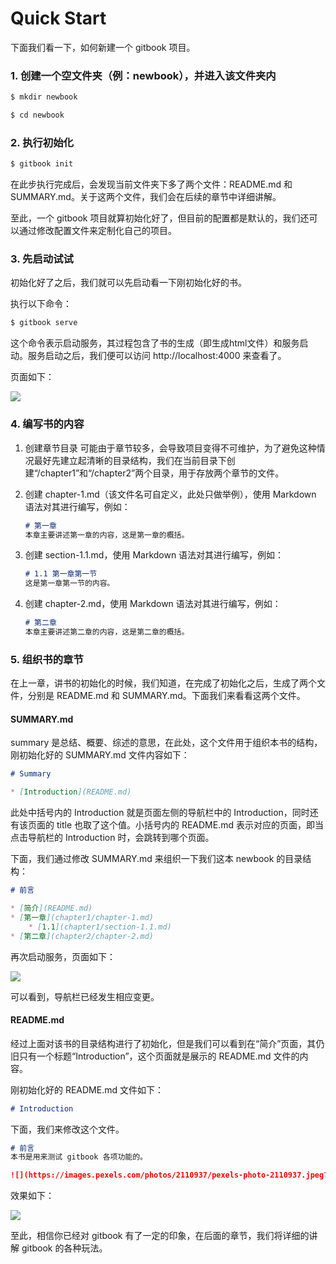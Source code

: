 # Quick Start
下面我们看一下，如何新建一个 gitbook 项目。

### 1. 创建一个空文件夹（例：newbook），并进入该文件夹内
``` bash
$ mkdir newbook

$ cd newbook
```

### 2. 执行初始化
``` bash
$ gitbook init
```
在此步执行完成后，会发现当前文件夹下多了两个文件：README.md 和 SUMMARY.md。关于这两个文件，我们会在后续的章节中详细讲解。

至此，一个 gitbook 项目就算初始化好了，但目前的配置都是默认的，我们还可以通过修改配置文件来定制化自己的项目。

### 3. 先启动试试
初始化好了之后，我们就可以先启动看一下刚初始化好的书。

执行以下命令：
``` bash
$ gitbook serve
```
这个命令表示启动服务，其过程包含了书的生成（即生成html文件）和服务启动。服务启动之后，我们便可以访问 http://localhost:4000 来查看了。

页面如下：

![](http://img.zhaohaodong.com/gitbook-introduction/initialized-page.png)

### 4. 编写书的内容
1. 创建章节目录
可能由于章节较多，会导致项目变得不可维护，为了避免这种情况最好先建立起清晰的目录结构，我们在当前目录下创建“/chapter1”和“/chapter2”两个目录，用于存放两个章节的文件。

2. 创建 chapter-1.md（该文件名可自定义，此处只做举例），使用 Markdown 语法对其进行编写，例如：
    ``` markdown
    # 第一章
    本章主要讲述第一章的内容，这是第一章的概括。
    ```
3. 创建 section-1.1.md，使用 Markdown 语法对其进行编写，例如：
    ``` markdown
    # 1.1 第一章第一节
    这是第一章第一节的内容。
    ```
4. 创建 chapter-2.md，使用 Markdown 语法对其进行编写，例如：
    ``` markdown
    # 第二章
    本章主要讲述第二章的内容，这是第二章的概括。
    ```

### 5. 组织书的章节
在上一章，讲书的初始化的时候，我们知道，在完成了初始化之后，生成了两个文件，分别是 README.md 和 SUMMARY.md。下面我们来看看这两个文件。
#### SUMMARY.md
summary 是总结、概要、综述的意思，在此处，这个文件用于组织本书的结构，刚初始化好的 SUMMARY.md 文件内容如下：
``` markdown
# Summary

* [Introduction](README.md)
```
此处中括号内的 Introduction 就是页面左侧的导航栏中的 Introduction，同时还有该页面的 title 也取了这个值。小括号内的 README.md 表示对应的页面，即当点击导航栏的 Introduction 时，会跳转到哪个页面。

下面，我们通过修改 SUMMARY.md 来组织一下我们这本 newbook 的目录结构：
``` markdown
# 前言

* [简介](README.md)
* [第一章](chapter1/chapter-1.md)
    * [1.1](chapter1/section-1.1.md)
* [第二章](chapter2/chapter-2.md)
```

再次启动服务，页面如下：

![](http://img.zhaohaodong.com/gitbook-introduction/summary-page.png)

可以看到，导航栏已经发生相应变更。

#### README.md
经过上面对该书的目录结构进行了初始化，但是我们可以看到在“简介”页面，其仍旧只有一个标题“Introduction”，这个页面就是展示的 README.md 文件的内容。

刚初始化好的 README.md 文件如下：
``` markdown
# Introduction
```
下面，我们来修改这个文件。

``` markdown
# 前言
本书是用来测试 gitbook 各项功能的。

![](https://images.pexels.com/photos/2110937/pexels-photo-2110937.jpeg?cs=srgb&dl=-2110937.jpg&fm=jpg)

```
效果如下：

![](http://img.zhaohaodong.com/gitbook-introduction/readme.png)

至此，相信你已经对 gitbook 有了一定的印象，在后面的章节，我们将详细的讲解 gitbook 的各种玩法。



